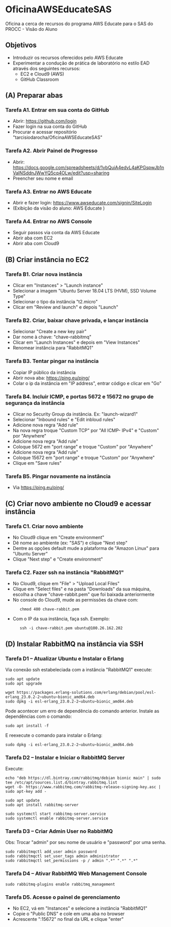 # OficinaAWSEducateSAS
Oficina a cerca de recursos do programa AWS Educate para o SAS do PROCC - Visão do Aluno

## Objetivos

* Introduzir os recursos oferecidos pelo AWS Educate 
* Experimentar a condução de prática de laboratório no estilo EAD através dos seguintes recursos:
  * EC2 e Cloud9 (AWS)
  * GitHub Classroom  


## (A) Preparar abas

### Tarefa A1. Entrar em sua conta do GitHub 

* Abrir: https://github.com/login 
* Fazer login na sua conta do GitHub
* Procurar e acessar repositório "tarcisiodarocha/OficinaAWSEducateSAS"

### Tarefa A2. Abrir Painel de Progresso 

* Abrir: https://docs.google.com/spreadsheets/d/1vbQuiA4edvL4aKPGspwJb1nVaINSddnJWwYQ5cq4OLw/edit?usp=sharing
* Preencher seu nome e email

### Tarefa A3. Entrar no AWS Educate

* Abrir e fazer login: https://www.awseducate.com/signin/SiteLogin 
* (Exibição da visão do aluno: AWS Educate )

### Tarefa A4. Entrar no AWS Console 

* Seguir passos via conta da AWS Educate
* Abrir aba com EC2
* Abrir aba com Cloud9 



## (B) Criar instância no EC2

### Tarefa B1. Criar nova instância 

* Clicar em "Instances" > "Launch instance"
* Selecionar a imagem "Ubuntu Server 18.04 LTS (HVM), SSD Volume Type"
* Selecionar o tipo da instância "t2.micro"
* Clicar em "Review and launch" e depois "Launch"

### Tarefa B2. Criar, baixar chave privada, e lançar instância

* Selecionar "Create a new key pair"
* Dar nome à chave: "chave-rabbitmq"
* Clicar em "Launch Instances" e depois em "View Instances"
* Renomear instância para "RabbitMQ1"

### Tarefa B3. Tentar pingar na instância

* Copiar IP público da instância
* Abrir nova aba: https://ping.eu/ping/
* Colar o ip da instância em "IP address", entrar código e clicar em "Go"

### Tarefa B4. Incluir ICMP, e portas 5672 e 15672 no grupo de segurança da instância

* Clicar no Security Group da instância. Ex: "launch-wizard1" 
* Selecionar "Inbound rules" e "Edit inbloud rules"
* Adicione nova regra "Add rule"
* Na nova regra troque "Custom TCP" por "All ICMP- IPv4" e "Custom" por "Anywhere"
* Adicione nova regra "Add rule"
* Coloque 5672 em "port range" e troque "Custom" por "Anywhere"
* Adicione nova regra "Add rule"
* Coloque 15672 em "port range" e troque "Custom" por "Anywhere"
* Clique em "Save rules"

### Tarefa B5. Pingar novamente na instância

* Via https://ping.eu/ping/


## (C) Criar novo ambiente no Cloud9 e acessar instância  

### Tarefa C1. Criar novo ambiente

* No Cloud9 clique em "Create environment"
* Dê nome ao ambiente (ex:  "SAS") e clique "Next step"
* Dentre as opções default mude a plataforma de "Amazon Linux" para "Ubuntu Server" 
* Clique "Next step" e "Create environment"

### Tarefa C2. Fazer ssh na instância "RabbitMQ1" 

* No Cloud9, clique em "File" > "Upload Local Files"
* Clique em "Select files" e na pasta "Downloads" da sua máquina, escolha a chave "chave-rabbit.pem" que foi baixada anteriormente
* No console do Cloud9, mude as permissões da chave com:
    ```
       chmod 400 chave-rabbit.pem
    ``` 
* Com o IP da sua instância, faça ssh. Exemplo:
    ``` 
       ssh -i chave-rabbit.pem ubuntu@100.26.162.202
    ``` 

## (D) Instalar RabbitMQ na instância via SSH

### Tarefa D1 – Atualizar Ubuntu e Instalar o Erlang

Via conexão ssh estabeleciada com a instância "RabbitMQ1" execute:

``` 
sudo apt update
sudo apt upgrade
``` 

``` 
wget https://packages.erlang-solutions.com/erlang/debian/pool/esl-erlang_23.0.2-2~ubuntu~bionic_amd64.deb
sudo dpkg -i esl-erlang_23.0.2-2~ubuntu~bionic_amd64.deb
``` 

Pode acontecer um erro de dependência do comando anterior. Instale as dependências com o comando:

``` 
sudo apt install -f
``` 

E reexecute o comando para instalar o Erlang:

``` 
sudo dpkg -i esl-erlang_23.0.2-2~ubuntu~bionic_amd64.deb
``` 

### Tarefa D2 – Instalar e Iniciar o RabbitMQ Server

Execute:
``` 
echo "deb https://dl.bintray.com/rabbitmq/debian bionic main" | sudo tee /etc/apt/sources.list.d/bintray.rabbitmq.list
wget -O- https://www.rabbitmq.com/rabbitmq-release-signing-key.asc | sudo apt-key add -
``` 
``` 
sudo apt update
sudo apt install rabbitmq-server
``` 
``` 
sudo systemctl start rabbitmq-server.service
sudo systemctl enable rabbitmq-server.service
``` 

### Tarefa D3 – Criar Admin User no RabbitMQ

Obs: Trocar "admin" por seu nome de usuário e "password" por uma senha.
``` 
sudo rabbitmqctl add_user admin password 
sudo rabbitmqctl set_user_tags admin administrator
sudo rabbitmqctl set_permissions -p / admin ".*" ".*" ".*"
``` 

### Tarefa D4 – Ativar RabbitMQ Web Management Console
``` 
sudo rabbitmq-plugins enable rabbitmq_management
``` 

### Tarefa D5. Acesse o painel de gerenciamento

* No EC2, vá em "Instances" e selecione a instância "RabbitMQ1" 
* Copie o "Public DNS" e cole em uma aba no browser
* Acrescente ":15672" no final da URL e clique "enter"








 
 
